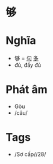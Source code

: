 # 够

# Nghĩa
* 够 = [句](句.md) [多](多.md)
* đủ, đầy đủ

# Phát âm
* Gòu
*  /câu/

# Tags
* /Sơ cấp//28/

<script>window.HANZI_FIELD='够';</script>
